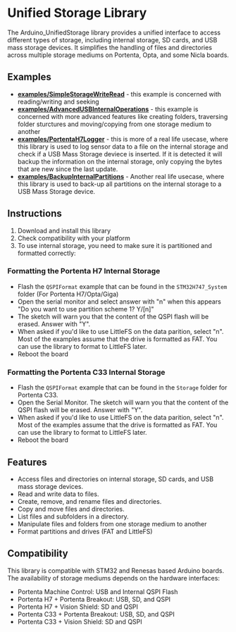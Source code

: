 # Unified Storage Library

The Arduino_UnifiedStorage library provides a unified interface to access different types of storage, including internal storage, SD cards, and USB mass storage devices. It simplifies the handling of files and directories across multiple storage mediums on Portenta, Opta, and some Nicla boards.


## Examples
* [**examples/SimpleStorageWriteRead**](https://github.com/arduino-libraries/Arduino_UnifiedStorage/blob/main/examples/SimpleStorageWriteRead/SimpleStorageWriteRead.ino) - this example is concerned with reading/writing and seeking
* [**examples/AdvancedUSBInternalOperations**](https://github.com/arduino-libraries/Arduino_UnifiedStorage/blob/main/examples/AdvancedUSBInternalOperations/AdvancedUSBInternalOperations.ino) - this example is concerned with more advanced features like creating folders, traversing folder sturctures and moving/copying from one storage medium to another
* [**examples/PortentaH7Logger**](https://github.com/arduino-libraries/Arduino_UnifiedStorage/blob/main/examples/PortentaH7Logger/PortentaH7Logger.ino) - this is more of a real life usecase, where this library is used to log sensor data to a file on the internal storage and check if a USB Mass Storage deviece is inserted. If it is detected it will backup the information on the internal storage, only copying the bytes that are new since the last update.
* [**examples/BackupInternalPartitions**](https://github.com/arduino-libraries/Arduino_UnifiedStorage/blob/main/examples/BackupInternalPartitions/BackupInternalPartitions.ino) - Another real life usecase, where this library is used to back-up all partitions on the internal storage to a USB Mass Storage device.

## Instructions
1. Download and install this library 
2. Check compatibility with your platform
3. To use internal storage, you need to make sure it is partitioned and formatted correctly:

### Formatting the Portenta H7 Internal Storage
* Flash the `QSPIFormat` example that can be found in the `STM32H747_System` folder (For Portenta H7/Opta/Giga)
* Open the serial monitor and select answer with "n" when this appears "Do you want to use partition scheme 1? Y/[n]"
* The sketch will warn you that the content of the QSPI flash will be erased. Answer with "Y".
* When asked if you'd like to use LittleFS on the data parition, select "n". Most of the examples assume that the drive is formatted as FAT. You can use the library to format to LittleFS later. 
* Reboot the board
 
### Formatting the Portenta C33 Internal Storage
*  Flash the `QSPIFormat` example that can be found in the `Storage` folder for Portenta C33.
*  Open the Serial Monitor. The sketch will warn you that the content of the QSPI flash will be erased. Answer with "Y".
*  When asked if you'd like to use LittleFS on the data parition, select "n". Most of the examples assume that the drive is formatted as FAT. You can use the library to format to LittleFS later. 
*  Reboot the board

## Features
* Access files and directories on internal storage, SD cards, and USB mass storage devices.
* Read and write data to files.
* Create, remove, and rename files and directories.
* Copy and move files and directories.
* List files and subfolders in a directory.
* Manipulate files and folders from one storage medium to another
* Format partitions and drives (FAT and LittleFS)

## Compatibility
This library is compatible with STM32 and Renesas based Arduino boards. The availability of storage mediums depends on the hardware interfaces:
* Portenta Machine Control: USB and Internal QSPI Flash
* Portenta H7 + Portenta Breakout: USB, SD, and QSPI
* Portenta H7 + Vision Shield: SD and QSPI
* Portenta C33 + Portenta Breakout: USB, SD, and QSPI
* Portenta C33 + Vision Shield: SD and QSPI
